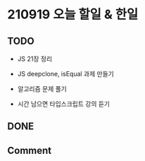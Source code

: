 # 210919 오늘 할일 & 한일

## TODO

- JS 21장 정리

- JS deepclone, isEqual 과제 만들기

- 알고리즘 문제 풀기

- 시간 남으면 타입스크립트 강의 듣기

## DONE

## Comment
